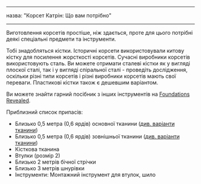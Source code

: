 - - -
назва: "Корсет Катрін: Що вам потрібно"
- - -

Виготовлення корсетів простіше, ніж здається, проте для цього потрібні деякі спеціальні предмети та інструменти.

Тобі знадобляться кістки. Історичні корсети використовували китову кістку для посилення жорсткості корсетів. Сучасні виробники корсетів використовують сталь. Ви можете отримати сталеві кістки як у вигляді плоскої сталі, так і у вигляді спіральної сталі - проведіть дослідження, оскільки різні типи корсетів і різні виробники корсетів мають свої переваги. Пластикові кістки також є дешевшим варіантом.

Ви можете знайти гарний посібник з інших інструментів на [Foundations Revealed](https://foundationsrevealed.com/).

Приблизний список припасів:

- Близько 0,5 метра (0,6 ярдів) основної тканини ([див. варіанти тканини](/docs/patterns/cathrin/fabric))
- Близько 0,5 метра (0,6 ярдів) зовнішньої тканини ([див. варіанти тканини](/docs/patterns/cathrin/fabric))
- Кісткова тканина
- Втулки (розмір 2)
- Близько 2 метрів бічної стрічки
- Близько 3 метрів шнурівки
- Інструменти: Монтажний інструмент для втулок, шило
